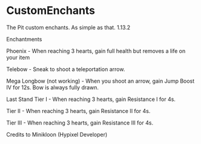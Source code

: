 # CustomEnchants
The Pit custom enchants. As simple as that.
1.13.2

Enchantments

Phoenix - When reaching 3 hearts, gain full health but removes a life on your item

Telebow - Sneak to shoot a teleportation arrow.
  
Mega Longbow (not working) - When you shoot an arrow, gain Jump Boost IV for 12s. Bow is always fully drawn.
  
Last Stand
  Tier I - When reaching 3 hearts, gain Resistance I for 4s.
  
  Tier II - When reaching 3 hearts, gain Resistance II for 4s.
  
  Tier III - When reaching 3 hearts, gain Resistance III for 4s.
  
Credits to Minikloon (Hypixel Developer)
